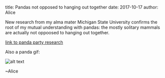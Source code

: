 title: Pandas not opposed to hanging out together
date: 2017-10-17
author: Alice

New research from my alma mater Michigan State University confirms the root of my mutual understanding with pandas: the mostly solitary mammals are actually not oppoosed to hanging out together. 

[link to panda party research](http://csis.msu.edu/news/secret-life-pandas)

Also a panda gif:

![alt text](http://i.imgur.com/zn10mRe.jpg)

~Alice 


